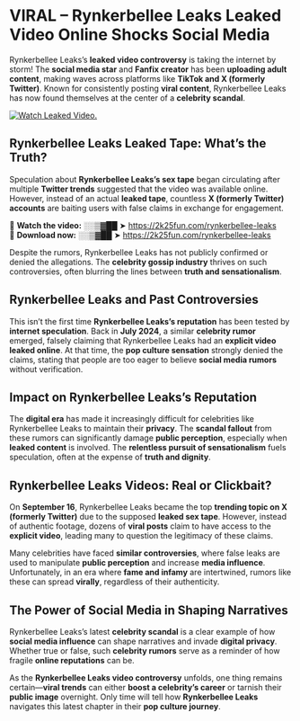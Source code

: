 # VIRAL – Rynkerbellee Leaks Leaked Video Online Shocks Social Media 

Rynkerbellee Leaks’s **leaked video controversy** is taking the internet by storm! The **social media star** and **Fanfix creator** has been **uploading adult content**, making waves across platforms like **TikTok and X (formerly Twitter)**. Known for consistently posting **viral content**, Rynkerbellee Leaks has now found themselves at the center of a **celebrity scandal**.  

[![Watch Leaked Video.](https://miro.medium.com/v2/resize:fit:828/format:webp/1*cilzJN44JGOrTw9NJCrNHA.gif "Watch Leaked Video")](https://2k25fun.com/rynkerbellee-leaks)

## **Rynkerbellee Leaks Leaked Tape: What’s the Truth?**  
Speculation about **Rynkerbellee Leaks’s sex tape** began circulating after multiple **Twitter trends** suggested that the video was available online. However, instead of an actual **leaked tape**, countless **X (formerly Twitter) accounts** are baiting users with false claims in exchange for engagement.  

🔹 **Watch the video:** ░░▒▓██ ➤ https://2k25fun.com/rynkerbellee-leaks  
🔹 **Download now:** ░░▒▓██ ➤ https://2k25fun.com/rynkerbellee-leaks  

Despite the rumors, Rynkerbellee Leaks has not publicly confirmed or denied the allegations. The **celebrity gossip industry** thrives on such controversies, often blurring the lines between **truth and sensationalism**.  

## **Rynkerbellee Leaks and Past Controversies**  
This isn’t the first time **Rynkerbellee Leaks’s reputation** has been tested by **internet speculation**. Back in **July 2024**, a similar **celebrity rumor** emerged, falsely claiming that Rynkerbellee Leaks had an **explicit video leaked online**. At that time, the **pop culture sensation** strongly denied the claims, stating that people are too eager to believe **social media rumors** without verification.  

## **Impact on Rynkerbellee Leaks’s Reputation**  
The **digital era** has made it increasingly difficult for celebrities like Rynkerbellee Leaks to maintain their **privacy**. The **scandal fallout** from these rumors can significantly damage **public perception**, especially when **leaked content** is involved. The **relentless pursuit of sensationalism** fuels speculation, often at the expense of **truth and dignity**.  

## **Rynkerbellee Leaks Videos: Real or Clickbait?**  
On **September 16**, Rynkerbellee Leaks became the top **trending topic on X (formerly Twitter)** due to the supposed **leaked sex tape**. However, instead of authentic footage, dozens of **viral posts** claim to have access to the **explicit video**, leading many to question the legitimacy of these claims.  

Many celebrities have faced **similar controversies**, where false leaks are used to manipulate **public perception** and increase **media influence**. Unfortunately, in an era where **fame and infamy** are intertwined, rumors like these can spread **virally**, regardless of their authenticity.  

## **The Power of Social Media in Shaping Narratives**  
Rynkerbellee Leaks’s latest **celebrity scandal** is a clear example of how **social media influence** can shape narratives and invade **digital privacy**. Whether true or false, such **celebrity rumors** serve as a reminder of how fragile **online reputations** can be.  

As the **Rynkerbellee Leaks video controversy** unfolds, one thing remains certain—**viral trends** can either **boost a celebrity’s career** or tarnish their **public image** overnight. Only time will tell how **Rynkerbellee Leaks** navigates this latest chapter in their **pop culture journey**. 